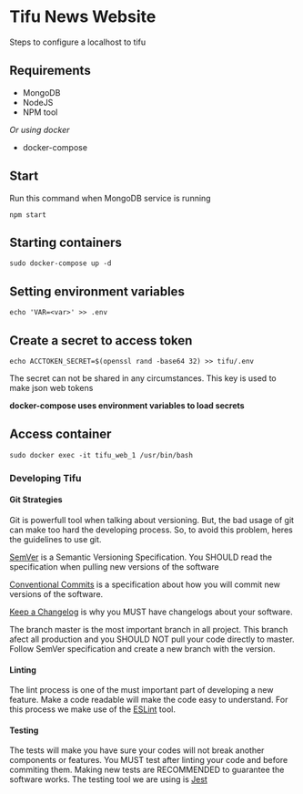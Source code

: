 # Tifu News Website
Steps to configure a localhost to tifu

## Requirements

* MongoDB
* NodeJS
* NPM tool

*Or using docker*

* docker-compose

## Start
Run this command when MongoDB service is running

`npm start`

## Starting containers

`sudo docker-compose up -d`

## Setting environment variables

`echo 'VAR=<var>' >> .env`

## Create a secret to access token

`echo ACCTOKEN_SECRET=$(openssl rand -base64 32) >> tifu/.env`

The secret can not be shared in any circumstances. This key is used to make json web tokens

**docker-compose uses environment variables to load secrets**

## Access container

`sudo docker exec -it tifu_web_1 /usr/bin/bash`

### Developing Tifu

#### Git Strategies

Git is powerfull tool when talking about versioning. But, the bad usage of git can make too hard the developing process. 
So, to avoid this problem, heres the guidelines to use git. 

[SemVer](https://semver.org/) is a Semantic Versioning Specification. You SHOULD read the specification when pulling new versions of the software

[Conventional Commits](https://www.conventionalcommits.org/en/v1.0.0-beta.2/#specification) is a specification about how you will commit new versions of the software.

[Keep a Changelog](https://keepachangelog.com/en/1.0.0/) is why you MUST have changelogs about your software. 

The branch master is the most important branch in all project. This branch afect all production and you SHOULD NOT pull your code directly to master. Follow SemVer specification and create a new branch with the version.

#### Linting

The lint process is one of the must important part of developing a new feature. Make a code readable will make the code easy to understand.
For this process we make use of the [ESLint](https://eslint.org/) tool.

#### Testing

The tests will make you have sure your codes will not break another components or features. You MUST test after linting your code and before commiting them. 
Making new tests are RECOMMENDED to guarantee the software works. The testing tool we are using is [Jest](https://jestjs.io/)
